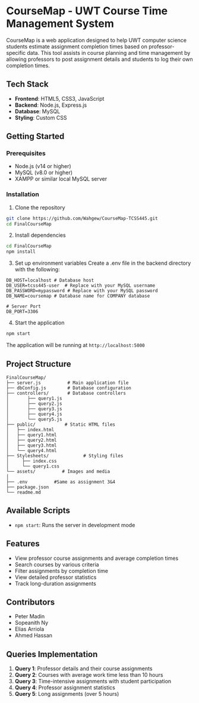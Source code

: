 # CourseMap - UWT Course Time Management System

CourseMap is a web application designed to help UWT computer science students estimate assignment completion times based on professor-specific data. This tool assists in course planning and time management by allowing professors to post assignment details and students to log their own completion times.

## Tech Stack

* **Frontend**: HTML5, CSS3, JavaScript
* **Backend**: Node.js, Express.js
* **Database**: MySQL
* **Styling**: Custom CSS 

## Getting Started

### Prerequisites

* Node.js (v14 or higher)
* MySQL (v8.0 or higher)
* XAMPP or similar local MySQL server

### Installation

1. Clone the repository
```bash
git clone https://github.com/Wahgew/CourseMap-TCSS445.git
cd FinalCourseMap
```

2. Install dependencies
```bash
cd FinalCourseMap
npm install
```

3. Set up environment variables
Create a .env file in the backend directory with the following:
```env
DB_HOST=localhost # Database host
DB_USER=tcss445-user  # Replace with your MySQL username
DB_PASSWORD=mypassword # Replace with your MySQL password
DB_NAME=coursemap # Database name for COMPANY database

# Server Port
DB_PORT=3306
```


4. Start the application
```bash
npm start
```

The application will be running at `http://localhost:5000` 

## Project Structure

```
FinalCourseMap/
├── server.js          # Main application file
├── dbConfig.js        # Database configuration
├── controllers/       # Database controllers
│       ├── query1.js
│       ├── query2.js
│       ├── query3.js
│       ├── query4.js
│       └── query5.js
├── public/           # Static HTML files
│   ├── index.html
│   ├── query1.html
│   ├── query2.html
│   ├── query3.html
│   └── query4.html
├── Stylesheets/             # Styling files
│     ├── index.css
│     └── query1.css
└── assets/          # Images and media
│       
├── .env          #Same as assignment 3&4
├── package.json
└── readme.md
```

## Available Scripts

* `npm start`: Runs the server in development mode


## Features

- View professor course assignments and average completion times
- Search courses by various criteria
- Filter assignments by completion time
- View detailed professor statistics
- Track long-duration assignments

## Contributors

* Peter Madin
* Sopeanith Ny
* Elias Arriola
* Ahmed Hassan

## Queries Implementation

1. **Query 1**: Professor details and their course assignments
2. **Query 2**: Courses with average work time less than 10 hours
3. **Query 3**: Time-intensive assignments with student participation
4. **Query 4**: Professor assignment statistics
5. **Query 5**: Long assignments (over 5 hours)
